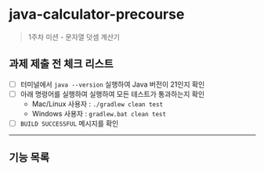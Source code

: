 # java-calculator-precourse

> 1주차 미션 - 문자열 덧셈 계산기

## 과제 제출 전 체크 리스트

- [ ] 터미널에서 `java --version` 실행하여 Java 버전이 21인지 확인
- [ ] 아래 명령어를 실행하여 실행하여 모든 테스트가 통과하는지 확인
    - Mac/Linux 사용자 : `./gradlew clean test`
    - Windows 사용자 : `gradlew.bat clean test`
- [ ] `BUILD SUCCESSFUL` 메시지를 확인

---

## 기능 목록